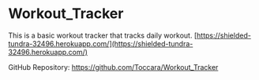 # Workout_Tracker

This is a basic workout tracker that tracks daily workout. [https://shielded-tundra-32496.herokuapp.com/](https://shielded-tundra-32496.herokuapp.com/)

GitHub Repository: https://github.com/Toccara/Workout_Tracker

